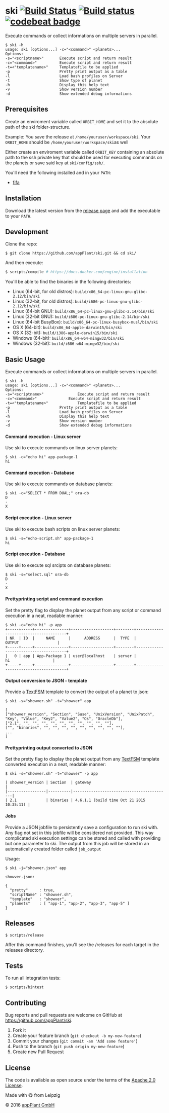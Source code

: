 # ski [![Build Status](https://travis-ci.org/appPlant/ski.svg?branch=master)](https://travis-ci.org/appPlant/ski) [![Build status](https://ci.appveyor.com/api/projects/status/f5imsl77fmg2omba/branch/master?svg=true)](https://ci.appveyor.com/project/katzer/goo/branch/master) [![codebeat badge](https://codebeat.co/badges/b0a926f1-d7bf-4ee1-9bc8-4cb1e087d347)](https://codebeat.co/projects/github-com-appplant-ski)

Execute commands or collect informations on multiple servers in parallel.

    $ ski -h
    usage: ski [options...] -c="<command>" <planets>... 
    Options:
    -s="<scriptname>"   	Execute script and return result
    -c="<command>"  	    Execute script and return result
    -t=<"templatename>" 	Templatefile to be applied 
    -p    			        Pretty print output as a table
    -l    			        Load bash profiles on Server
    -t    			        Show type of planet
    -h    			        Display this help text
    -v    			        Show version number
    -d			            Show extended debug informations


## Prerequisites
Create an enviroment variable called `ORBIT_HOME` and set it to the absolute path of the ski folder-structure. 

Example: You save the release at `/home/youruser/workspace/ski`. Your `ORBIT_HOME` should be `/home/youruser/workspace/ski`as well

Either create an enviroment variable called `ORBIT_KEY` containing an absolute path to the ssh private key that should be used for executing commands on the planets or save said key at `ski/config/ssh/`.

You'll need the following installed and in your `PATH`:
- [fifa][ff]

## Installation

Download the latest version from the [release page][releases] and add the executable to your `PATH`.

## Development

Clone the repo:
    
    $ git clone https://github.com/appPlant/ski.git && cd ski/

And then execute:

```bash
$ scripts/compile # https://docs.docker.com/engine/installation
```

You'll be able to find the binaries in the following directories:

- Linux (64-bit, for old distros): `build/x86_64-pc-linux-gnu-glibc-2.12/bin/ski`
- Linux (32-bit, for old distros): `build/i686-pc-linux-gnu-glibc-2.12/bin/ski`
- Linux (64-bit GNU): `build/x86_64-pc-linux-gnu-glibc-2.14/bin/ski`
- Linux (32-bit GNU): `build/i686-pc-linux-gnu-glibc-2.14/bin/ski`
- Linux (64-bit BusyBox): `build/x86_64-pc-linux-busybox-musl/bin/ski`
- OS X (64-bit): `build/x86_64-apple-darwin15/bin/ski`
- OS X (32-bit): `build/i386-apple-darwin15/bin/ski`
- Windows (64-bit): `build/x86_64-w64-mingw32/bin/ski`
- Windows (32-bit): `build/i686-w64-mingw32/bin/ski`

## Basic Usage

Execute commands or collect informations on multiple servers in parallel.

    $ ski -h
    usage: ski [options...] -c="<command>" <planets>... 
    Options:
    -s="<scriptname>"   	        Execute script and return result
    -c="<command>"  	        Execute script and return result
    -t=<"templatename>" 	        Templatefile to be applied 
    -p    			        Pretty print output as a table
    -l    			        Load bash profiles on Server
    -h    			        Display this help text
    -v    			        Show version number
    -d			            Show extended debug informations

#### Command execution - Linux server
Use ski to execute commands on linux server planets:
```
$ ski -c="echo hi" app-package-1
hi
```

#### Command execution - Database
Use ski to execute commands on database planets:
```
$ ski -c="SELECT * FROM DUAL;" ora-db
D
-
X
```
#### Script execution - Linux server
Use ski to execute bash scripts on linux server planets:
```
$ ski -s="echo-script.sh" app-package-1
hi
```

#### Script execution - Database
Use ski to execute sql srcipts on database planets:
```
$ ski -s="select.sql" ora-db
D
-
X
```

#### Prettyprinting script and command execution
Set the pretty flag to display the planet output from any script or command execution in a neat, readable manner:
```
$ ski -c="echo hi" -p app
+-----+-----+---------------+-------------------+--------+---------------------------------------+
| NR  | ID  |     NAME      |      ADDRESS      |  TYPE  |                OUTPUT                 |
+-----+-----+---------------+-------------------+--------+---------------------------------------+
|   0 | app | App-Package 1 | user@localhost    | server |                  hi                   |
+-----+-----+---------------+-------------------+--------+---------------------------------------+
```

#### Output conversion to JSON - template
Provide a [TextFSM](https://github.com/google/textfsm/wiki/TextFSM) template to convert the output of a planet to json:
```
$ ski -s="showver.sh" -t="showver" app

[
["showver_version", "Section", "Suse", "UnixVersion", "UnixPatch", "Key", "Value", "Key2", "Value2", "Os", "OracleDb"],
["2.1", "", "", "", "", "", "", "", "", "", ""],
["", "binaries", "", "", "", "", "", "", "", "", ""],
...
]
```

#### Prettyprinting output converted to JSON
Set the pretty flag to display the planet output from any [TextFSM](https://github.com/google/textfsm/wiki/TextFSM) template converted execution in a neat, readable manner:
```
$ ski -s="showver.sh" -t="showver" -p app

| showver_version | Section  | gateway                                   |
|-----------------|----------|-------------------------------------------|
| 2.1             | binaries | 4.6.1.1 (build time Oct 21 2015 10:35:11) |
```
#### Jobs
Provide a JSON jobfile to persistently save a configuration to run ski with. Any flag not set in this jobfile will be considered not provided. This way complicated ski execution settings can be stored and called with providing but one parameter to ski.
The output from this job will be stored in an automatically created folder called `job_output`

Usage: 
```
$ ski -j="showver.json" app
```

```
showver.json:

{
  "pretty"     : true,
  "scriptName" : "showver.sh",
  "template"   : "showver",
  "planets"    : [ "app-1", "app-2", "app-3", "app-5" ]
}
```

## Releases

    $ scripts/release

Affer this command finishes, you'll see the /releases for each target in the releases directory.

## Tests

To run all integration tests:

    $ scripts/bintest

## Contributing

Bug reports and pull requests are welcome on GitHub at https://github.com/appPlant/ski.

1. Fork it
2. Create your feature branch (`git checkout -b my-new-feature`)
3. Commit your changes (`git commit -am 'Add some feature'`)
4. Push to the branch (`git push origin my-new-feature`)
5. Create new Pull Request


## License

The code is available as open source under the terms of the [Apache 2.0 License][license].

Made with :yum: from Leipzig

© 2016 [appPlant GmbH][appplant]

[ff]: https://github.com/appPlant/ff/releases
[releases]: https://github.com/appPlant/ski/releases
[docker]: https://docs.docker.com/engine/installation
[license]: http://opensource.org/licenses/Apache-2.0
[appplant]: www.appplant.de
